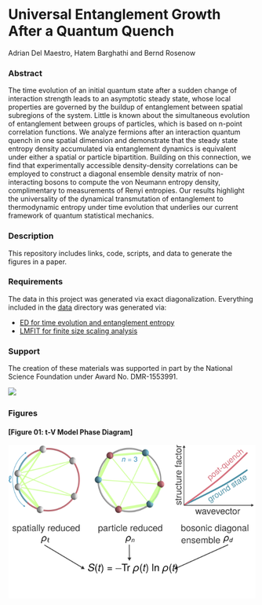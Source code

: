 # Universal Entanglement Growth After a Quantum Quench
Adrian Del Maestro, Hatem Barghathi and Bernd Rosenow

### Abstract
The time evolution of an initial  quantum state after a sudden change of interaction strength  leads to an asymptotic steady state, whose local properties are governed by the buildup of entanglement between spatial subregions of the system. Little is known about the simultaneous evolution of entanglement between groups of particles, which is based on n-point correlation functions.  We  analyze fermions after an interaction quantum quench in one spatial dimension and demonstrate that the steady state entropy density accumulated via entanglement dynamics is equivalent under either a spatial or particle bipartition.  Building on this connection, we  find that experimentally accessible density-density correlations can be employed to construct a  diagonal ensemble density matrix of  non-interacting bosons to compute the von Neumann entropy density, complimentary to measurements of  Renyi entropies. Our results highlight the universality of the dynamical transmutation of entanglement to thermodynamic entropy under time evolution that underlies our current framework of quantum statistical mechanics.

### Description
This repository includes links, code, scripts, and data to generate the figures in a paper.

### Requirements
The data in this project was generated via exact diagonalization.  Everything included in the [data](https://github.com/DelMaestroGroup/papers-code-EntanglementQuantumQuench/tree/master/data) directory was generated via:

* [ED for time evolution and entanglement entropy](https://github.com/DelMaestroGroup/tVDiagonalizeTimeEvaluationQuench/tree/TranslationalSymmetricInitialState_IntFermionBasis)
* [LMFIT for finite size scaling analysis](https://lmfit.github.io/lmfit-py/)

### Support
The creation of these materials was supported in part by the National Science Foundation under Award No. DMR-1553991.

[<img width="100px" src="https://www.nsf.gov/images/logos/NSF_4-Color_bitmap_Logo.png">](http://www.nsf.gov/awardsearch/showAward?AWD_ID=1553991)

### Figures

#### [Figure 01: t-V Model Phase Diagram]
<img src="https://github.com/DelMaestroGroup/papers-code-EntanglementQuantumQuench/blob/master/figures/method_flowchart_nobox.svg">

